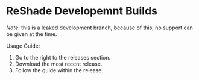 # ReShade Developemnt Builds

*Note*: this is a leaked development branch, because of this, no support can be given at the time. 

Usage Guide:
1. Go to the right to the releases section.
2. Download the most recent release.
3. Follow the guide within the release.
